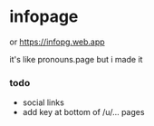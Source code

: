 # infopage
or https://infopg.web.app

it's like pronouns.page but i made it

### todo
* social links
* add key at bottom of /u/... pages
